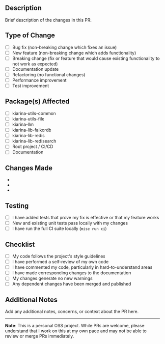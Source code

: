 ## Description

Brief description of the changes in this PR.

## Type of Change

- [ ] Bug fix (non-breaking change which fixes an issue)
- [ ] New feature (non-breaking change which adds functionality)
- [ ] Breaking change (fix or feature that would cause existing functionality to not work as expected)
- [ ] Documentation update
- [ ] Refactoring (no functional changes)
- [ ] Performance improvement
- [ ] Test improvement

## Package(s) Affected

- [ ] kiarina-utils-common
- [ ] kiarina-utils-file
- [ ] kiarina-llm
- [ ] kiarina-lib-falkordb
- [ ] kiarina-lib-redis
- [ ] kiarina-lib-redisearch
- [ ] Root project / CI/CD
- [ ] Documentation

## Changes Made

- 
- 
- 

## Testing

- [ ] I have added tests that prove my fix is effective or that my feature works
- [ ] New and existing unit tests pass locally with my changes
- [ ] I have run the full CI suite locally (`mise run ci`)

## Checklist

- [ ] My code follows the project's style guidelines
- [ ] I have performed a self-review of my own code
- [ ] I have commented my code, particularly in hard-to-understand areas
- [ ] I have made corresponding changes to the documentation
- [ ] My changes generate no new warnings
- [ ] Any dependent changes have been merged and published

## Additional Notes

Add any additional notes, concerns, or context about the PR here.

---

**Note**: This is a personal OSS project. While PRs are welcome, please understand that I work on this at my own pace and may not be able to review or merge PRs immediately.
